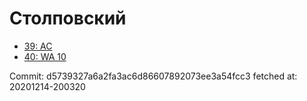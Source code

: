 # Столповский
- [39: AC](39.md)
- [40: WA 10](40.md)

Commit: d5739327a6a2fa3ac6d86607892073ee3a54fcc3
 fetched at: 20201214-200320
